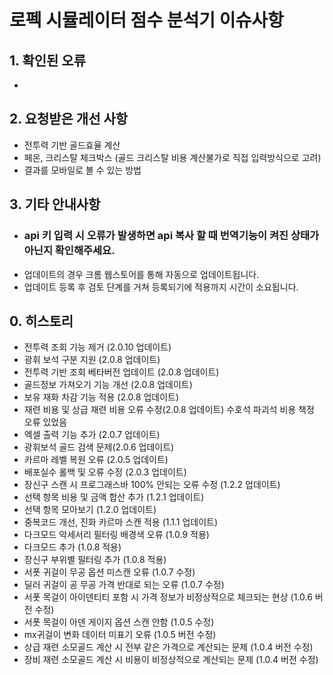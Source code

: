 # 로펙 시뮬레이터 점수 분석기 이슈사항

## 1. 확인된 오류
- 
  
## 2. 요청받은 개선 사항
- 전투력 기반 골드효율 계산 
- 페온, 크리스탈 체크박스 (골드 크리스탈 비용 계산불가로 직접 입력방식으로 고려)
- 결과를 모바일로 볼 수 있는 방법 
## 3. 기타 안내사항
- ### api 키 입력 시 오류가 발생하면 api 복사 할 때 번역기능이 켜진 상태가 아닌지 확인해주세요.
- 업데이트의 경우 크롬 웹스토어를 통해 자동으로 업데이트됩니다.
- 업데이트 등록 후 검토 단계를 거쳐 등록되기에 적용까지 시간이 소요됩니다.

## 0. 히스토리
- 전투력 조회 기능 제거 (2.0.10 업데이트)
- 광휘 보석 구분 지원 (2.0.8 업데이트)
- 전투력 기반 조회 베타버전 업데이트 (2.0.8 업데이트)
- 골드정보 가져오기 기능 개선 (2.0.8 업데이트)
- 보유 재화 차감 기능 적용 (2.0.8 업데이트)
- 재련 비용 및 상급 재련 비용 오류 수정(2.0.8 업데이트) 수호석 파괴석 비용 책정 오류 있었음
- 엑셀 출력 기능 추가 (2.0.7 업데이트)
- 광휘보석 골드 검색 문제(2.0.6 업데이트)
- 카르마 레벨 복원 오류 (2.0.5 업데이트)
- 배포실수 롤백 및 오류 수정 (2.0.3 업데이트)
- 장신구 스캔 시 프로그래스바 100% 안되는 오류 수정 (1.2.2 업데이트)
- 선택 항목 비용 및 금액 합산 추가 (1.2.1 업데이트)
- 선택 항목 모아보기 (1.2.0 업데이트)
- 중복코드 개선, 진화 카르마 스캔 적용 (1.1.1 업데이트)
- 다크모드 악세서리 필터링 배경색 오류 (1.0.9 적용)
- 다크모드 추가 (1.0.8 적용)
- 장신구 부위별 필터링 추가 (1.0.8 적용)
- 서폿 귀걸이 무공 옵션 미스캔 오류 (1.0.7 수정)
- 딜러 귀걸이 공 무공 가격 반대로 되는 오류 (1.0.7 수정)
- 서폿 목걸이 아이덴티티 포함 시 가격 정보가 비정상적으로 체크되는 현상 (1.0.6 버전 수정)
- 서폿 목걸이 아덴 게이지 옵션 스캔 안함 (1.0.5 수정)
- mx귀걸이 변화 데이터 미표기 오류 (1.0.5 버전 수정)
- 상급 재련 소모골드 계산 시 전부 같은 가격으로 계산되는 문제 (1.0.4 버전 수정)
- 장비 재련 소모골드 계산 시 비용이 비정상적으로 계산되는 문제 (1.0.4 버전 수정)

